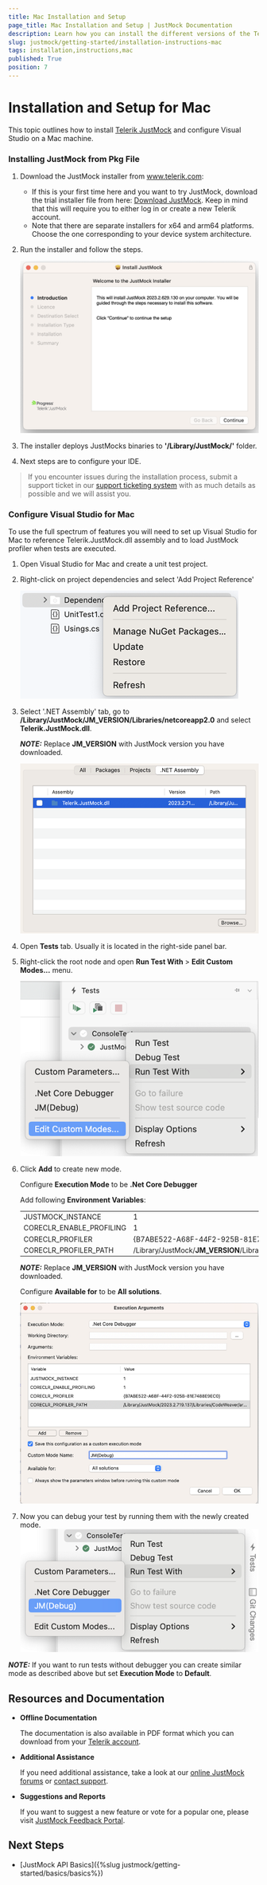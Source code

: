```yaml
---
title: Mac Installation and Setup 
page_title: Mac Installation and Setup | JustMock Documentation
description: Learn how you can install the different versions of the Telerik JustMock framework.
slug: justmock/getting-started/installation-instructions-mac
tags: installation,instructions,mac
published: True
position: 7
---
```


# Installation and Setup for Mac

This topic outlines how to install [Telerik JustMock](https://www.telerik.com/products/mocking.aspx) and configure Visual Studio on a Mac machine.

### Installing JustMock from Pkg File

1. Download the JustMock installer from www.telerik.com:
	* If this is your first time here and you want to try JustMock, download the trial installer file from here: [Download JustMock](https://www.telerik.com/account/downloads/product-download?product=JUSTMOCK). Keep in mind that this will require you to either log in or create a new Telerik account.
	* Note that there are separate installers for x64 and arm64 platforms. Choose the one corresponding to your device system architecture.

1. Run the installer and follow the steps.

	![Installer](images/Installer-Mac.png)

1. The installer deploys JustMocks binaries to **'/Library/JustMock/'** folder.
1. Next steps are to configure your IDE.

>If you encounter issues during the installation process, submit a support ticket in our [support ticketing system](https://www.telerik.com/account/support-tickets) with as much details as possible and we will assist you. 

### Configure Visual Studio for Mac

To use the full spectrum of features you will need to set up Visual Studio for Mac to reference Telerik.JustMock.dll assembly and to load JustMock profiler when tests are executed.

1. Open Visual Studio for Mac and create a unit test project.
1. Right-click on project dependencies and select 'Add Project Reference'

	![AddProjectReference](images/Add-Project-Reference-Mac.png)

1. Select '.NET Assembly' tab, go to **/Library/JustMock/JM_VERSION/Libraries/netcoreapp2.0** and select **Telerik.JustMock.dll**.
    
    **_NOTE:_** Replace **JM_VERSION** with JustMock version you have downloaded.

    ![ImportDll](images/Import-Dll-Mac.png)	

1. Open **Tests** tab. Usually it is located in the right-side panel bar.
1. Right-click the root node and open **Run Test With** > **Edit Custom Modes...** menu.

	![EditCustomMode](images/Edit-Custom-Modes-Mac.png)

1. Click **Add** to create new mode.

    Configure **Execution Mode** to be __**.Net Core Debugger**__

    Add following **Environment Variables**:

    |                          |   |
    |--------------------------|:--|
    | JUSTMOCK_INSTANCE        | 1 |
    | CORECLR_ENABLE_PROFILING | 1 |
    | CORECLR_PROFILER         | {B7ABE522-A68F-44F2-925B-81E7488E9EC0} |
    | CORECLR_PROFILER_PATH    | /Library/JustMock/**JM_VERSION**/Libraries/CodeWeaver/arm64/libTelerik.CodeWeaver.Profiler.dylib |

    **_NOTE:_** Replace **JM_VERSION** with JustMock version you have downloaded.

    Configure **Available for** to be __**All solutions**__.

    ![CustomMode](images/Custom-Mode-Mac.png)    

1. Now you can debug your test by running them with the newly created mode.
    ![EditCustomMode](images/Run-Debug-Mode-Mac.png)

**_NOTE:_** If you want to run tests without debugger you can create similar mode as described above but set **Execution Mode** to __**Default**__.

## Resources and Documentation

- **Offline Documentation**

    The documentation is also available in PDF format which you can download from your [Telerik account](https://www.telerik.com/account/my-downloads).

- **Additional Assistance**

    If you need additional assistance, take a look at our [online JustMock forums](https://www.telerik.com/forums/justmock) or [contact support](https://www.telerik.com/account/support-tickets?pid=743).

- **Suggestions and Reports**

    If you want to suggest a new feature or vote for a popular one, please visit [JustMock Feedback Portal](https://feedback.telerik.com/justmock).

## Next Steps

* [JustMock API Basics]({%slug justmock/getting-started/basics/basics%})
